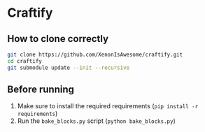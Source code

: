 # Craftify

## How to clone correctly
```bash
git clone https://github.com/XenonIsAwesome/craftify.git
cd craftify
git submodule update --init --recursive
```

## Before running
1. Make sure to install the required requirements (`pip install -r requirements`)
2. Run the `bake_blocks.py` script (`python bake_blocks.py`)
